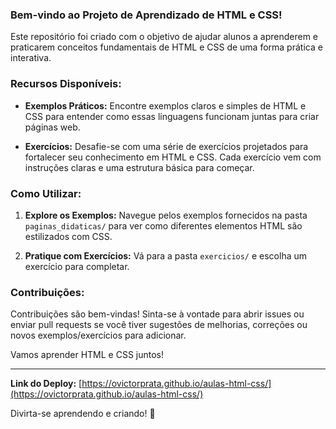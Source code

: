 ### Bem-vindo ao Projeto de Aprendizado de HTML e CSS!

Este repositório foi criado com o objetivo de ajudar alunos a aprenderem e praticarem conceitos fundamentais de HTML e CSS de uma forma prática e interativa.

### Recursos Disponíveis:

- **Exemplos Práticos:** Encontre exemplos claros e simples de HTML e CSS para entender como essas linguagens funcionam juntas para criar páginas web.

- **Exercícios:** Desafie-se com uma série de exercícios projetados para fortalecer seu conhecimento em HTML e CSS. Cada exercício vem com instruções claras e uma estrutura básica para começar.

### Como Utilizar:
   
1. **Explore os Exemplos:** Navegue pelos exemplos fornecidos na pasta `paginas_didaticas/` para ver como diferentes elementos HTML são estilizados com CSS.

2. **Pratique com Exercícios:** Vá para a pasta `exercicios/` e escolha um exercício para completar.
### Contribuições:

Contribuições são bem-vindas! Sinta-se à vontade para abrir issues ou enviar pull requests se você tiver sugestões de melhorias, correções ou novos exemplos/exercícios para adicionar.

Vamos aprender HTML e CSS juntos!

---

**Link do Deploy:** [https://ovictorprata.github.io/aulas-html-css/](https://ovictorprata.github.io/aulas-html-css/)

Divirta-se aprendendo e criando! 🚀
